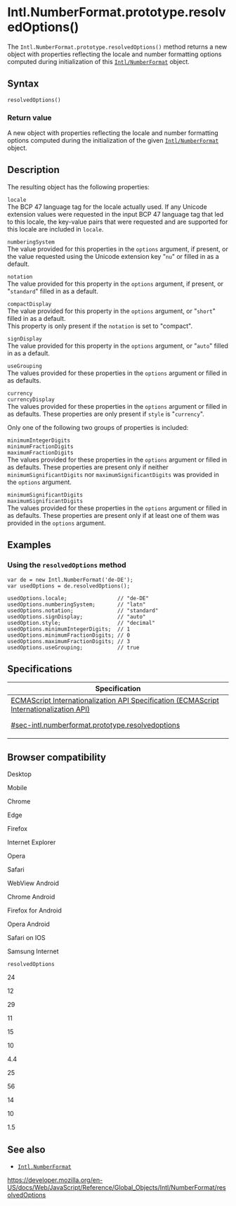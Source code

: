# Intl.NumberFormat.prototype.resolvedOptions()

The `Intl.NumberFormat.prototype.resolvedOptions()` method returns a new object with properties reflecting the locale and number formatting options computed during initialization of this [`Intl/NumberFormat`](../numberformat) object.

## Syntax

    resolvedOptions()

### Return value

A new object with properties reflecting the locale and number formatting options computed during the initialization of the given [`Intl/NumberFormat`](../numberformat) object.

## Description

The resulting object has the following properties:

`locale`  
The BCP 47 language tag for the locale actually used. If any Unicode extension values were requested in the input BCP 47 language tag that led to this locale, the key-value pairs that were requested and are supported for this locale are included in `locale`.

`numberingSystem`  
The value provided for this properties in the `options` argument, if present, or the value requested using the Unicode extension key "`nu`" or filled in as a default.

`notation`  
The value provided for this property in the `options` argument, if present, or "`standard`" filled in as a default.

`compactDisplay`  
The value provided for this property in the `options` argument, or "`short`" filled in as a default.  
This property is only present if the `notation` is set to "compact".

`signDisplay`  
The value provided for this property in the `options` argument, or "`auto`" filled in as a default.

`useGrouping`  
The values provided for these properties in the `options` argument or filled in as defaults.

`currency`  
`currencyDisplay`  
The values provided for these properties in the `options` argument or filled in as defaults. These properties are only present if `style` is "`currency`".

Only one of the following two groups of properties is included:

`minimumIntegerDigits`  
`minimumFractionDigits`  
`maximumFractionDigits`  
The values provided for these properties in the `options` argument or filled in as defaults. These properties are present only if neither `minimumSignificantDigits` nor `maximumSignificantDigits` was provided in the `options` argument.

`minimumSignificantDigits`  
`maximumSignificantDigits`  
The values provided for these properties in the `options` argument or filled in as defaults. These properties are present only if at least one of them was provided in the `options` argument.

## Examples

### Using the `resolvedOptions` method

    var de = new Intl.NumberFormat('de-DE');
    var usedOptions = de.resolvedOptions();

    usedOptions.locale;                // "de-DE"
    usedOptions.numberingSystem;       // "latn"
    usedOptions.notation;              // "standard"
    usedOptions.signDisplay;           // "auto"
    usedOption.style;                  // "decimal"
    usedOptions.minimumIntegerDigits;  // 1
    usedOptions.minimumFractionDigits; // 0
    usedOptions.maximumFractionDigits; // 3
    usedOptions.useGrouping;           // true

## Specifications

<table>
<thead>
<tr class="header">
<th>Specification</th>
</tr>
</thead>
<tbody>
<tr class="odd">
<td>
<a href="https://tc39.es/ecma402/#sec-intl.numberformat.prototype.resolvedoptions">ECMAScript Internationalization API Specification (ECMAScript Internationalization API) 
<br/>

<span class="small">#sec-intl.numberformat.prototype.resolvedoptions</span>
</a>
</td>
</tr>
</tbody>
</table>

## Browser compatibility

Desktop

Mobile

Chrome

Edge

Firefox

Internet Explorer

Opera

Safari

WebView Android

Chrome Android

Firefox for Android

Opera Android

Safari on IOS

Samsung Internet

`resolvedOptions`

24

12

29

11

15

10

4.4

25

56

14

10

1.5

## See also

-   [`Intl.NumberFormat`](../numberformat)

<a href="https://developer.mozilla.org/en-US/docs/Web/JavaScript/Reference/Global_Objects/Intl/NumberFormat/resolvedOptions" class="_attribution-link">https://developer.mozilla.org/en-US/docs/Web/JavaScript/Reference/Global_Objects/Intl/NumberFormat/resolvedOptions</a>
